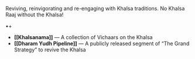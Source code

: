 Reviving, reinvigorating and re-engaging with Khalsa traditions. No Khalsa Raaj without the Khalsa!

•+
- **[[Khalsanama]]** 
	— A collection of Vichaars on the Khalsa
- **[[Dharam Yudh Pipeline]]** 
	— A publicly released segment of “The Grand Strategy” to revive the Khalsa
